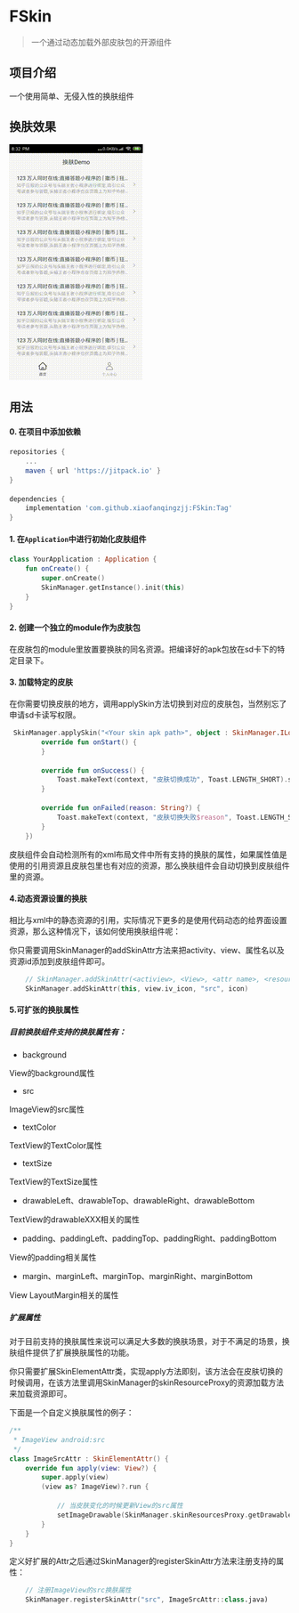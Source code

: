 # FSkin 

> 一个通过动态加载外部皮肤包的开源组件

## 项目介绍

一个使用简单、无侵入性的换肤组件


## 换肤效果

![换肤效果](./screenshot/screem.gif)



## 用法


#### 0. 在项目中添加依赖

```groovy
repositories {
    ...
    maven { url 'https://jitpack.io' }
}

dependencies {
    implementation 'com.github.xiaofanqingzjj:FSkin:Tag'
}
```


#### 1. 在`Application`中进行初始化皮肤组件

```kotlin
class YourApplication : Application {
    fun onCreate() {
        super.onCreate()
        SkinManager.getInstance().init(this)
    }
}
```


#### 2. 创建一个独立的module作为皮肤包

在皮肤包的module里放置要换肤的同名资源。把编译好的apk包放在sd卡下的特定目录下。


#### 3. 加载特定的皮肤

在你需要切换皮肤的地方，调用applySkin方法切换到对应的皮肤包，当然别忘了申请sd卡读写权限。

```kotlin
 SkinManager.applySkin("<Your skin apk path>", object : SkinManager.ILoaderListener {
        override fun onStart() {
        }

        override fun onSuccess() {
            Toast.makeText(context, "皮肤切换成功", Toast.LENGTH_SHORT).show()
        }

        override fun onFailed(reason: String?) {
            Toast.makeText(context, "皮肤切换失败$reason", Toast.LENGTH_SHORT).show()
        }
    })

```

皮肤组件会自动检测所有的xml布局文件中所有支持的换肤的属性，如果属性值是使用的引用资源且皮肤包里也有对应的资源，那么换肤组件会自动切换到皮肤组件里的资源。

#### 4.动态资源设置的换肤

相比与xml中的静态资源的引用，实际情况下更多的是使用代码动态的给界面设置资源，那么这种情况下，该如何使用换肤组件呢：

你只需要调用SkinManager的addSkinAttr方法来把activity、view、属性名以及资源id添加到皮肤组件即可。

``` kotlin
    // SkinManager.addSkinAttr(<actiview>, <View>, <attr name>, <resourceId>)
    SkinManager.addSkinAttr(this, view.iv_icon, "src", icon)
```

#### 5.可扩张的换肤属性

##### 目前换肤组件支持的换肤属性有：

* background

View的background属性

* src

ImageView的src属性

* textColor

TextView的TextColor属性

* textSize

TextView的TextSize属性

* drawableLeft、drawableTop、drawableRight、drawableBottom

TextView的drawableXXX相关的属性

* padding、paddingLeft、paddingTop、paddingRight、paddingBottom

View的padding相关属性

* margin、marginLeft、marginTop、marginRight、marginBottom

View LayoutMargin相关的属性


##### 扩展属性

对于目前支持的换肤属性来说可以满足大多数的换肤场景，对于不满足的场景，换肤组件提供了扩展换肤属性的功能。

你只需要扩展SkinElementAttr类，实现apply方法即刻，该方法会在皮肤切换的时候调用，在该方法里调用SkinManager的skinResourceProxy的资源加载方法来加载资源即可。

下面是一个自定义换肤属性的例子：

``` kotlin
/**
 * ImageView android:src
 */
class ImageSrcAttr : SkinElementAttr() {
    override fun apply(view: View?) {
        super.apply(view)
        (view as? ImageView)?.run {
        
            // 当皮肤变化的时候更新View的src属性
            setImageDrawable(SkinManager.skinResourcesProxy.getDrawable(attrValueRefId))
        }
    }
}
```

定义好扩展的Attr之后通过SkinManager的registerSkinAttr方法来注册支持的属性：

```kotlin
    // 注册ImageView的src换肤属性
    SkinManager.registerSkinAttr("src", ImageSrcAttr::class.java)
```




